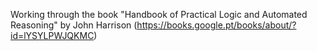 Working through the book "Handbook of Practical Logic and Automated Reasoning" by John Harrison (https://books.google.pt/books/about/?id=lYSYLPWJQKMC)
